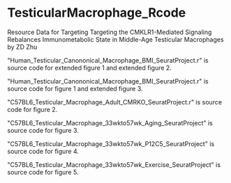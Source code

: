 # TesticularMacrophage_Rcode

Resource Data for Targeting Targeting the CMKLR1-Mediated Signaling Rebalances Immunometabolic State in Middle-Age Testicular Macrophages by ZD Zhu

"Human_Testicular_Canononical_Macrophage_BMI_SeuratProject.r" is source code for extended figure 1 and extended figure 2. 

"Human_Testicular_Canononical_Macrophage_BMI_SeuratProject.r" is source code for figure 1 and extended figure 3.

"C57BL6_Testicular_Macrophage_Adult_CMRKO_SeuratProject.r" is source code for figure 2.

"C57BL6_Testicular_Macrophage_33wkto57wk_Aging_SeuratProject" is source code for figure 3.

"C57BL6_Testicular_Macrophage_33wkto57wk_P12C5_SeuratProject" is source code for figure 4.

"C57BL6_Testicular_Macrophage_33wkto57wk_Exercise_SeuratProject" is source code for figure 5.
